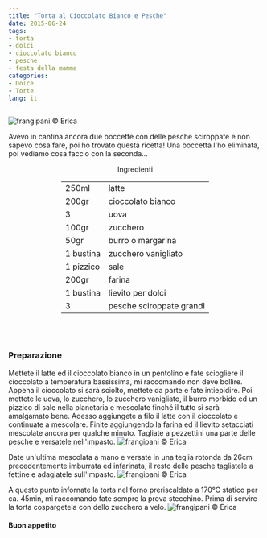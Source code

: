 ```yaml
---
title: "Torta al Cioccolato Bianco e Pesche"
date: 2015-06-24
tags:
- torta
- dolci
- cioccolato bianco
- pesche
- festa della mamma
categories:
- Dolce
- Torte
lang: it
---
```

![](header.jpg "frangipani © Erica")

Avevo in cantina ancora due boccette con delle pesche sciroppate e non sapevo cosa fare, poi ho trovato questa ricetta! Una boccetta l'ho eliminata, poi vediamo cosa faccio con la seconda...


<div id="wrapper" style="text-align: center">
  <div id="yourdiv" style="display: inline-block;">
    <div class="ingredients">
      <div class="ingredients-title">Ingredienti</div>
      <table>
        <tbody>
          <tr>
            <td>250ml</td>
            <td>latte</td>
          </tr>
          <tr>
            <td>200gr</td>
            <td>cioccolato bianco</td>
          </tr>
          <tr>
            <td>3</td>
            <td>uova</td>
          </tr>
          <tr>
            <td>100gr</td>
            <td>zucchero</td>
          </tr>
          <tr>
            <td>50gr</td>
            <td>burro o margarina</td>
          </tr>
          <tr>
            <td>1 bustina</td>
            <td>zucchero vanigliato</td>
          </tr>
          <tr>
            <td>1 pizzico</td>
            <td>sale</td>
          </tr>
          <tr>
            <td>200gr</td>
            <td>farina</td>
          </tr>
          <tr>
            <td>1 bustina</td>
            <td>lievito per dolci</td>
          </tr>
          <tr>
            <td>3</td>
            <td>pesche sciroppate grandi</td>
          </tr>
        </tbody>
      </table>
      <br></br>
    </div>
  </div>
</div>


<h3>
  <font color="grey">
    <i class="fa fa-cogs"></i>
  </font> Preparazione
</h3>

Mettete il latte ed il cioccolato bianco in un pentolino e fate sciogliere il cioccolato a temperatura bassissima, mi raccomando non deve bollire. Appena il cioccolato si sarà sciolto, mettete da parte e fate intiepidire. Poi mettete le uova, lo zucchero, lo zucchero vanigliato, il burro morbido ed un pizzico di sale nella planetaria e mescolate finché il tutto si sarà amalgamato bene. Adesso aggiungete a filo il latte con il cioccolato e continuate a mescolare. Finite aggiungendo la farina ed il lievito setacciati mescolate ancora per qualche minuto. Tagliate a pezzettini una parte delle pesche e versatele nell'impasto.
![](impasto.jpg "frangipani © Erica")

Date un'ultima mescolata a mano e versate in una teglia rotonda da 26cm precedentemente imburrata ed infarinata, il resto delle pesche tagliatele a fettine e adagiatele sull'impasto.
![](teglia.jpg "frangipani © Erica")

A questo punto infornate la torta nel forno preriscaldato a 170°C statico per ca. 45min, mi raccomando fate sempre la prova stecchino. Prima di servire la torta cospargetela con dello zucchero a velo.
![](risultato.jpg "frangipani © Erica")

<h4>Buon appetito
  <font color="red">
    <i class="fa fa-smile-o"></i>
  </font>
</h4>

